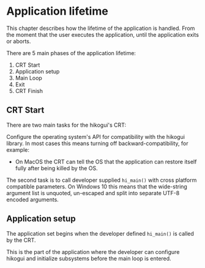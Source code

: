Application lifetime
====================

This chapter describes how the lifetime of the application is handled.
From the moment that the user executes the application, until the application exits or aborts.

There are 5 main phases of the application lifetime:

 1. CRT Start
 2. Application setup
 3. Main Loop
 4. Exit
 5. CRT Finish

CRT Start
---------
There are two main tasks for the hikogui's CRT:

Configure the operating system's API for compatibility with the
hikogui library. In most cases this means turning off backward-compatibility, for
example:

- On MacOS the CRT can tell the OS that the application can restore itself
  fully after being killed by the OS.

The second task is to call developer supplied `hi_main()` with cross platform
compatible parameters. On Windows 10 this means that the wide-string argument
list is unquoted, un-escaped and split into separate UTF-8 encoded arguments.

Application setup
-----------------
The application set begins when the developer defined `hi_main()`
is called by the CRT.

This is the part of the application where the developer can configure hikogui
and initialize subsystems before the main loop is entered.
